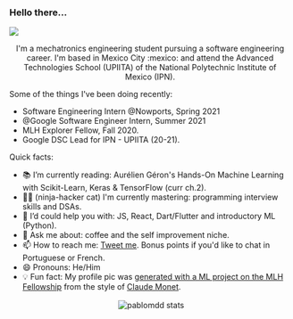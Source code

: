 ### Hello there...
![](https://komarev.com/ghpvc/?username=pablomdd)
<p align="center">I'm a mechatronics engineering student pursuing a software engineering career. I'm based in Mexico City :mexico: and attend the Advanced Technologies School (UPIITA) of the National Polytechnic Institute of Mexico (IPN).</p>

Some of the things I've been doing recently:

- Software Engineering Intern @Nowports, Spring 2021
- @Google Software Engineer Intern, Summer 2021
- MLH Explorer Fellow, Fall 2020.
- Google DSC Lead for IPN - UPIITA (20-21).

Quick facts:
- 📚 I’m currently reading: Aurélien Géron's Hands-On Machine Learning with Scikit-Learn, Keras & TensorFlow (curr ch.2).
- 🐱‍💻 (ninja-hacker cat) I'm currently mastering: programming interview skills and DSAs.
- 🤔 I’d could help you with: JS, React, Dart/Flutter and introductory ML (Python).
- 💬 Ask me about: coffee and the self improvement niche.
- 📫 How to reach me: <a href="https://twitter.com/Pablo_MDD">Tweet me</a>. Bonus points if you'd like to chat in Portuguese or French.
- 😄 Pronouns: He/Him
- 💡 Fun fact: My profile pic was [generated with a ML project on the MLH Fellowship](https://github.com/MLH-Fellowship/neuro-art) from the style of [Claude Monet](https://www.wikiart.org/es/claude-monet).
<p style="text-align:center;">&nbsp;<img align="center" src="https://github-readme-stats.vercel.app/api?username=pablomdd&show_icons=true" alt="pablomdd stats" /></p>
